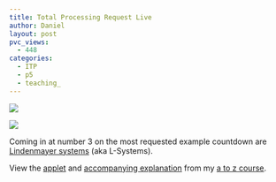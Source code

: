```yaml
---
title: Total Processing Request Live
author: Daniel
layout: post
pvc_views:
  - 448
categories:
  - ITP
  - p5
  - teaching_
---
```

<p><a href="http://www.shiffman.net/itp/classes/a2z/week09/lsystem/"><img src="http://www.shiffman.net/itp/classes/a2z/week09/lsystem_small.jpg"/ class="right"/></a></p>
<p><img src="http://www.mtv.com/shared/promoimages/onair/trl/overdrive/176x55.jpg"/></p>
<p>Coming in at number 3 on the most requested example countdown are <a href="http://en.wikipedia.org/wiki/Lindenmayer_system">Lindenmayer systems</a> (aka L-Systems).</p>
<p>View the <a href="http://www.shiffman.net/itp/classes/a2z/week09/lsystem/">applet</a> and <a href="http://www.shiffman.net/teaching/programming-from-a-to-z/generative/#lsystem">accompanying explanation</a> from my <a href="http://www.shiffman.net/teaching/programming-from-a-to-z/">a to z course</a>.</p>
